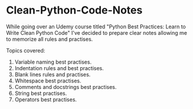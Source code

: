 # Clean-Python-Code-Notes
While going over an Udemy course titled "Python Best Practices: Learn to Write Clean Python Code" I've decided to prepare clear notes allowing me to memorize all rules and practises. 

Topics covered: 

1) Variable naming best practises.
2) Indentation rules and best practises.
3) Blank lines rules and practises.
4) Whitespace best practises.
5) Comments and docstrings best practises.
6) String best practises.
7) Operators best practises.

